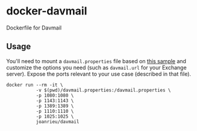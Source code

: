 # docker-davmail
Dockerfile for Davmail

## Usage

You'll need to mount a `davmail.properties` file based on [this sample](http://davmail.sourceforge.net/serversetup.html) and customize the options you need (such as `davmail.url` for your Exchange server). Expose the ports relevant to your use case (described in that file).

    docker run --rm -it \
               -v $(pwd)/davmail.properties:/davmail.properties \
               -p 1080:1080 \
               -p 1143:1143 \
               -p 1389:1389 \
               -p 1110:1110 \
               -p 1025:1025 \
               joanrieu/davmail

